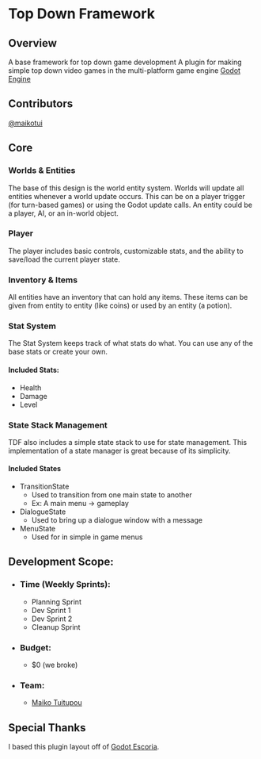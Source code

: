 # Top Down Framework
## Overview
A base framework for top down game development
A plugin for making simple top down video games in the multi-platform game engine [Godot Engine](https://godotengine.org/)

## Contributors
[@maikotui](https://www.twitter.com/maikotui)
## Core
### Worlds & Entities
The base of this design is the world entity system. Worlds will update all entities whenever a world update occurs. This can be on a player trigger (for turn-based games) or using the Godot update calls. An entity could be a player, AI, or an in-world object.

### Player
The player includes basic controls, customizable stats, and the ability to save/load the current player state.

### Inventory & Items
All entities have an inventory that can hold any items. These items can be given from entity to entity (like coins) or used by an entity (a potion).

### Stat System
The Stat System keeps track of what stats do what. You can use any of the base stats or create your own.
#### Included Stats:
- Health
- Damage
- Level

### State Stack Management
TDF also includes a simple state stack to use for state management. This implementation of a state manager is great because of its simplicity.

#### Included States
- TransitionState
  - Used to transition from one main state to another
  - Ex: A main menu -> gameplay
- DialogueState
  - Used to bring up a dialogue window with a message
- MenuState
  - Used for in simple in game menus


## Development Scope:
- ### Time (Weekly Sprints):
  - Planning Sprint
  - Dev Sprint 1
  - Dev Sprint 2
  - Cleanup Sprint
- ### Budget:
  - $0 (we broke)
- ### Team:
  - [Maiko Tuitupou](https://www.github.com/maikotui)

## Special Thanks
I based this plugin layout off of [Godot Escoria](https://github.com/godot-escoria).